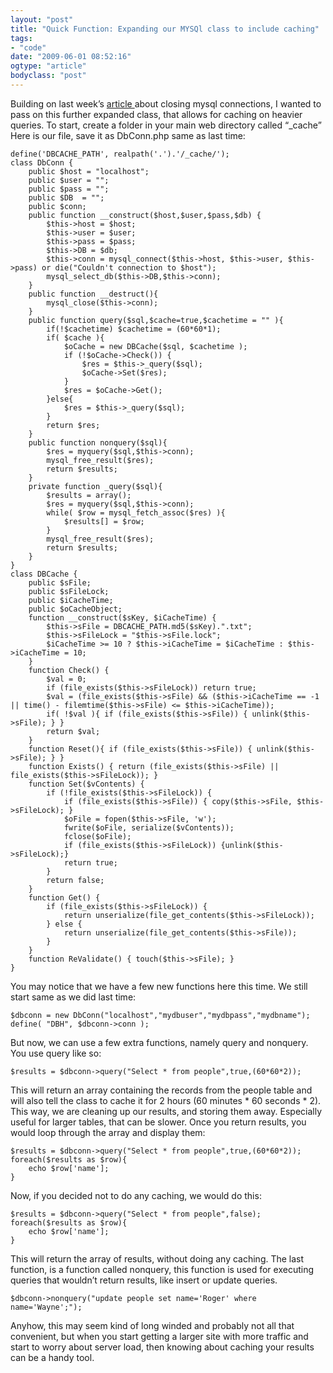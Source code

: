 ```yaml
---
layout: "post"
title: "Quick Function: Expanding our MYSQl class to include caching"
tags: 
- "code"
date: "2009-06-01 08:52:16"
ogtype: "article"
bodyclass: "post"
---
```


Building on last week’s [article ](/2009/05/close-mysql-connections-php) about closing mysql connections, I wanted to pass on this further expanded class, that allows for caching on heavier queries. To start, create a folder in your main web directory called “_cache” Here is our file, save it as DbConn.php same as last time:


    define('DBCACHE_PATH', realpath('.').'/_cache/');
    class DbConn {
        public $host = "localhost";
        public $user = "";
        public $pass = "";
        public $DB  = "";
        public $conn;
        public function __construct($host,$user,$pass,$db) {
            $this->host = $host;
            $this->user = $user;
            $this->pass = $pass;
            $this->DB = $db;
            $this->conn = mysql_connect($this->host, $this->user, $this->pass) or die("Couldn't connection to $host");
            mysql_select_db($this->DB,$this->conn);
        }
        public function __destruct(){
            mysql_close($this->conn);
        }   
        public function query($sql,$cache=true,$cachetime = "" ){
            if(!$cachetime) $cachetime = (60*60*1);
            if( $cache ){
                $oCache = new DBCache($sql, $cachetime );
                if (!$oCache->Check()) {
                    $res = $this->_query($sql);
                    $oCache->Set($res);
                }
                $res = $oCache->Get();
            }else{
                $res = $this->_query($sql);
            }
            return $res;
        }
        public function nonquery($sql){
            $res = myquery($sql,$this->conn);
            mysql_free_result($res);
            return $results;
        }
        private function _query($sql){
            $results = array();
            $res = myquery($sql,$this->conn);
            while( $row = mysql_fetch_assoc($res) ){
                $results[] = $row;
            }
            mysql_free_result($res);
            return $results;
        }
    }
    class DBCache {
        public $sFile;
        public $sFileLock;
        public $iCacheTime;
        public $oCacheObject;
        function __construct($sKey, $iCacheTime) {
            $this->sFile = DBCACHE_PATH.md5($sKey).".txt";
            $this->sFileLock = "$this->sFile.lock";
            $iCacheTime >= 10 ? $this->iCacheTime = $iCacheTime : $this->iCacheTime = 10;
        }
        function Check() {
            $val = 0;
            if (file_exists($this->sFileLock)) return true;
            $val = (file_exists($this->sFile) && ($this->iCacheTime == -1 || time() - filemtime($this->sFile) <= $this->iCacheTime));
            if( !$val ){ if (file_exists($this->sFile)) { unlink($this->sFile); } }
            return $val;
        }
        function Reset(){ if (file_exists($this->sFile)) { unlink($this->sFile); } }
        function Exists() { return (file_exists($this->sFile) || file_exists($this->sFileLock)); }
        function Set($vContents) {
            if (!file_exists($this->sFileLock)) {
                if (file_exists($this->sFile)) { copy($this->sFile, $this->sFileLock); }
                $oFile = fopen($this->sFile, 'w');
                fwrite($oFile, serialize($vContents));
                fclose($oFile);
                if (file_exists($this->sFileLock)) {unlink($this->sFileLock);}
                return true;
            }       
            return false;
        }
        function Get() {
            if (file_exists($this->sFileLock)) {
                return unserialize(file_get_contents($this->sFileLock));
            } else {
                return unserialize(file_get_contents($this->sFile));
            }
        }
        function ReValidate() { touch($this->sFile); }
    }
    


You may notice that we have a few new functions here this time. We still start same as we did last time:


    $dbconn = new DbConn("localhost","mydbuser","mydbpass","mydbname");
    define( "DBH", $dbconn->conn );
    


But now, we can use a few extra functions, namely query and nonquery. You use query like so:


    $results = $dbconn->query("Select * from people",true,(60*60*2));
    


This will return an array containing the records from the people table and will also tell the class to cache it for 2 hours (60 minutes * 60 seconds * 2). This way, we are cleaning up our results, and storing them away. Especially useful for larger tables, that can be slower. Once you return results, you would loop through the array and display them:


    $results = $dbconn->query("Select * from people",true,(60*60*2));
    foreach($results as $row){
        echo $row['name'];
    }
    


Now, if you decided not to do any caching, we would do this:


    $results = $dbconn->query("Select * from people",false);
    foreach($results as $row){
        echo $row['name'];
    }
    


This will return the array of results, without doing any caching. The last function, is a function called nonquery, this function is used for executing queries that wouldn’t return results, like insert or update queries.


    $dbconn->nonquery("update people set name='Roger' where name='Wayne';");
    


Anyhow, this may seem kind of long winded and probably not all that convenient, but when you start getting a larger site with more traffic and start to worry about server load, then knowing about caching your results can be a handy tool.
